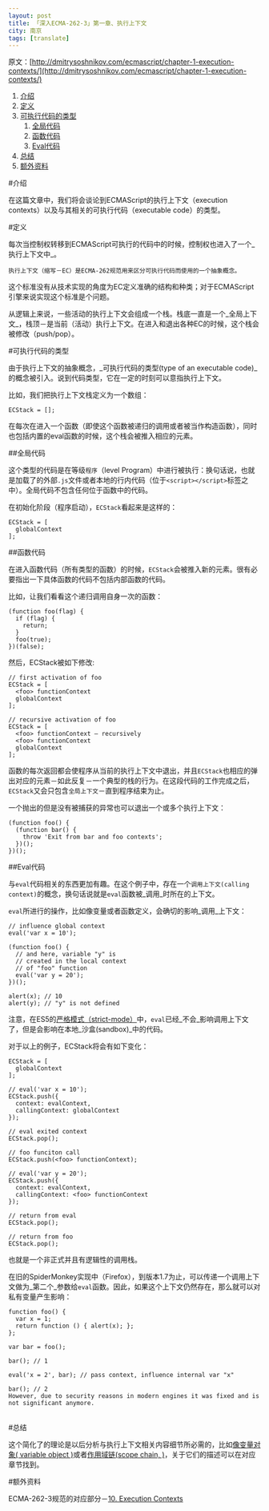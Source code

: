 ```yaml
---
layout: post
title: 「深入ECMA-262-3」第一章、执行上下文
city: 南京
tags: [translate]
---
```


原文：[http://dmitrysoshnikov.com/ecmascript/chapter-1-execution-contexts/](http://dmitrysoshnikov.com/ecmascript/chapter-1-execution-contexts/)

1. [介绍](#introduction)
2. [定义](#definitions)
3. [可执行代码的类型](#types-of-executable-code)
	1. [全局代码](#global-code)
	2. [函数代码](#function-code)
	3. [Eval代码](#evalcode-code)
4. [总结](#conclusion)
5. [额外资料](#additional-literature)

<span id="introduction"></span>
#介绍

在这篇文章中，我们将会谈论到ECMAScript的执行上下文（execution contexts）以及与其相关的可执行代码（executable code）的类型。

<span id="definitions"></span>
#定义

每次当控制权转移到ECMAScript可执行的代码中的时候，控制权也进入了一个_执行上下文中_。

	执行上下文（缩写－EC）是ECMA-262规范用来区分可执行代码而使用的一个抽象概念。


这个标准没有从技术实现的角度为EC定义准确的结构和种类；对于ECMAScript引擎来说实现这个标准是个问题。

从逻辑上来说，一些活动的执行上下文会组成一个栈。栈底一直是一个_全局上下文_，栈顶－是当前（活动）执行上下文。在进入和退出各种EC的时候，这个栈会被修改（push/pop）。

<span id="types-of-executable-code"></span>
#可执行代码的类型

由于执行上下文的抽象概念，_可执行代码的类型(type of an executable code)_的概念被引入。说到代码类型，它在一定的时刻可以意指执行上下文。

比如，我们把执行上下文栈定义为一个数组：
	
	ECStack = [];

在每次在进入一个函数（即使这个函数被递归的调用或者被当作构造函数），同时也包括内置的eval函数的时候，这个栈会被推入相应的元素。

<span id="global-code"></span>
##全局代码

这个类型的代码是在等级```程序```（level Program）中进行被执行：换句话说，也就是加载了的外部```.js```文件或者本地的行内代码（位于```<script></script>```标签之中）。全局代码不包含任何位于函数中的代码。

在初始化阶段（程序启动），```ECStack```看起来是这样的：

	ECStack = [
	  globalContext
	];

<span id="function-code"></span>
##函数代码

在进入函数代码（所有类型的函数）的时候，```ECStack```会被推入新的元素。很有必要指出一下具体函数的代码不包括内部函数的代码。

比如，让我们看看这个递归调用自身一次的函数：

	(function foo(flag) {
	  if (flag) {
	    return;
	  }
	  foo(true);
	})(false);
	
然后，ECStack被如下修改:

	// first activation of foo
	ECStack = [
	  <foo> functionContext
	  globalContext
	];
  
	// recursive activation of foo
	ECStack = [
	  <foo> functionContext – recursively 
	  <foo> functionContext
	  globalContext
	];

函数的每次返回都会使程序从当前的执行上下文中退出，并且```ECStack```也相应的弹出对应的元素－如此反复－一个典型的栈的行为。在这段代码的工作完成之后，```ECStack```又会只包含```全局上下文```－直到程序结束为止。

一个抛出的但是没有被捕获的异常也可以退出一个或多个执行上下文：

	(function foo() {
	  (function bar() {
	    throw 'Exit from bar and foo contexts';
	  })();
	})();

<span id="evalcode-code"></span>
##Eval代码

与```eval```代码相关的东西更加有趣。在这个例子中，存在一个```调用上下文(calling context)```的概念，换句话说就是```eval```函数被_调用_时所在的上下文。

```eval```所进行的操作，比如像变量或者函数定义，会确切的影响_调用_上下文：

	// influence global context
	eval('var x = 10');
 
	(function foo() {
	  // and here, variable "y" is
	  // created in the local context
	  // of "foo" function
	  eval('var y = 20');
	})();
  
	alert(x); // 10
	alert(y); // "y" is not defined
	
注意，在ES5的[严格模式（strict-mode）](http://dmitrysoshnikov.com/ecmascript/es5-chapter-2-strict-mode/)中，```eval```已经_不会_影响调用上下文了，但是会影响在本地_沙盒(sandbox)_中的代码。

对于以上的例子，ECStack将会有如下变化：

	ECStack = [
	  globalContext
	];
  
	// eval('var x = 10');
	ECStack.push({
	  context: evalContext,
	  callingContext: globalContext
	});
 
	// eval exited context
	ECStack.pop();
 
	// foo funciton call
	ECStack.push(<foo> functionContext);
 
	// eval('var y = 20');
	ECStack.push({
	  context: evalContext,
	  callingContext: <foo> functionContext
	});
 
	// return from eval 
	ECStack.pop();
 
	// return from foo
	ECStack.pop();

也就是一个非正式并且有逻辑性的调用栈。

在旧的SpiderMonkey实现中（Firefox），到版本1.7为止，可以传递一个调用上下文做为_第二个_参数给```eval```函数。因此，如果这个上下文仍然存在，那么就可以对私有变量产生影响：

	function foo() {
	  var x = 1;
	  return function () { alert(x); };
	};
 
	var bar = foo();
 
	bar(); // 1
 
	eval('x = 2', bar); // pass context, influence internal var "x"
 
	bar(); // 2
	However, due to security reasons in modern engines it was fixed and is not significant anymore.

<span id="conclusion"></span>	
#总结

这个简化了的理论是以后分析与执行上下文相关内容细节所必需的，比如[像变量对象( variable object )](http://dmitrysoshnikov.com/ecmascript/chapter-2-variable-object/)或者[作用域链(scope chain, )](http://dmitrysoshnikov.com/ecmascript/chapter-4-scope-chain/)，关于它们的描述可以在对应章节找到。

<span id="additional-literature"></span>
#额外资料

ECMA-262-3规范的对应部分－[10. Execution Contexts](http://bclary.com/2004/11/07/#a-10)



